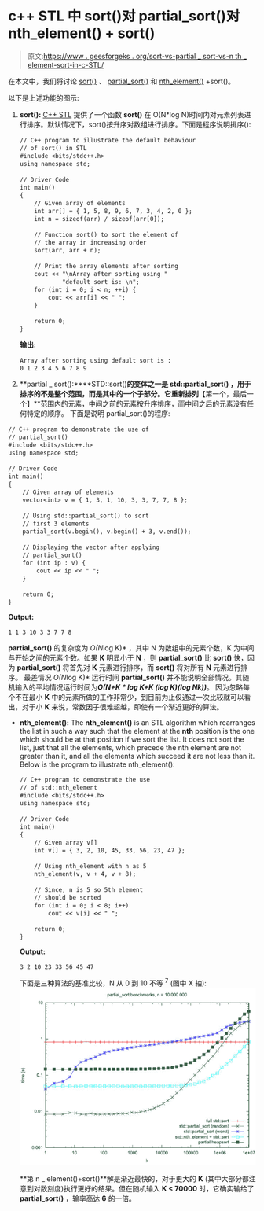 # c++ STL 中 sort()对 partial_sort()对 nth_element() + sort()

> 原文:[https://www . geesforgeks . org/sort-vs-partial _ sort-vs-n th _ element-sort-in-c-STL/](https://www.geeksforgeeks.org/sort-vs-partial_sort-vs-nth_element-sort-in-c-stl/)

在本文中，我们将讨论 [sort()](https://www.geeksforgeeks.org/sort-c-stl/) 、 [partial_sort()](https://www.geeksforgeeks.org/stdpartial_sort-in-cpp/) 和 [nth_element()](https://www.geeksforgeeks.org/stdnth_element-in-cpp/) +sort()。

以下是上述功能的图示:

1.  **sort():** [C++ STL](https://www.geeksforgeeks.org/the-c-standard-template-library-stl/) 提供了一个函数 **sort()** 在 O(N*log N)时间内对元素列表进行排序。默认情况下，sort()按升序对数组进行排序。下面是程序说明排序():

    ```
    // C++ program to illustrate the default behaviour
    // of sort() in STL
    #include <bits/stdc++.h>
    using namespace std;

    // Driver Code
    int main()
    {
        // Given array of elements
        int arr[] = { 1, 5, 8, 9, 6, 7, 3, 4, 2, 0 };
        int n = sizeof(arr) / sizeof(arr[0]);

        // Function sort() to sort the element of
        // the array in increasing order
        sort(arr, arr + n);

        // Print the array elements after sorting
        cout << "\nArray after sorting using "
                "default sort is: \n";
        for (int i = 0; i < n; ++i) {
            cout << arr[i] << " ";
        }

        return 0;
    }
    ```

    **输出:**

    ```
    Array after sorting using default sort is : 
    0 1 2 3 4 5 6 7 8 9

    ```

2.  **partial _ sort():****STD::sort()**的变体之一是 **std::partial_sort()** ，用于排序的不是整个范围，而是其中的一个子部分。它重新排列**【第一个，最后一个】**范围内的元素，中间之前的元素按升序排序，而中间之后的元素没有任何特定的顺序。
    下面是说明 partial_sort()的程序:

```
// C++ program to demonstrate the use of
// partial_sort()
#include <bits/stdc++.h>
using namespace std;

// Driver Code
int main()
{
    // Given array of elements
    vector<int> v = { 1, 3, 1, 10, 3, 3, 7, 7, 8 };

    // Using std::partial_sort() to sort
    // first 3 elements
    partial_sort(v.begin(), v.begin() + 3, v.end());

    // Displaying the vector after applying
    // partial_sort()
    for (int ip : v) {
        cout << ip << " ";
    }

    return 0;
}
```

**Output:**

```
1 1 3 10 3 3 7 7 8

```

**partial_sort()** 的复杂度为 *O(N*log K)* ，其中 N 为数组中的元素个数，K 为中间与开始之间的元素个数。如果 **K** 明显小于 **N** ，则 **partial_sort()** 比 **sort()** 快，因为 **partial_sort()** 将首先对 **K** 元素进行排序，而 **sort()** 将对所有 **N** 元素进行排序。
最差情况 *O(N*log K)* 运行时间 **partial_sort()** 并不能说明全部情况。其随机输入的平均情况运行时间为***O(N+K * log K+K *(log K)*(log Nk))***。
因为忽略每个不在最小 **K** 中的元素所做的工作非常少，到目前为止仅通过一次比较就可以看出，对于小 **K** 来说，常数因子很难超越，即使有一个渐近更好的算法。

*   **nth_element():** The **nth_element()** is an STL algorithm which rearranges the list in such a way such that the element at the **nth** position is the one which should be at that position if we sort the list.
    It does not sort the list, just that all the elements, which precede the nth element are not greater than it, and all the elements which succeed it are not less than it.
    Below is the program to illustrate nth_element():

    ```
    // C++ program to demonstrate the use
    // of std::nth_element
    #include <bits/stdc++.h>
    using namespace std;

    // Driver Code
    int main()
    {
        // Given array v[]
        int v[] = { 3, 2, 10, 45, 33, 56, 23, 47 };

        // Using nth_element with n as 5
        nth_element(v, v + 4, v + 8);

        // Since, n is 5 so 5th element
        // should be sorted
        for (int i = 0; i < 8; i++)
            cout << v[i] << " ";

        return 0;
    }
    ```

    **Output:**

    ```
    3 2 10 23 33 56 45 47

    ```

    下面是三种算法的基准比较，N 从 0 到 10 不等 <sup>7</sup> (图中 X 轴):
    [![](img/cf16c6d9ba58631178f42a40713ae113.png)](https://media.geeksforgeeks.org/wp-content/uploads/20200616101133/Benchmark_Untitled-Diagram.jpg)

    **第 n _ element()+sort()**解是渐近最快的，对于更大的 **K** (其中大部分都注意到对数刻度)执行更好的结果。但在随机输入 **K < 70000** 时，它确实输给了 **partial_sort()** ，输率高达 **6** 的一倍。